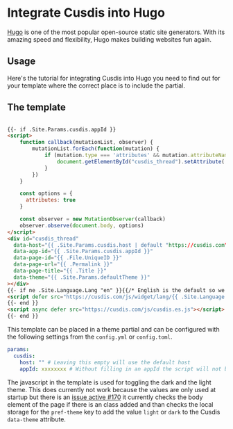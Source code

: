 # Integrate Cusdis into Hugo

[Hugo](https://docsify.js.org) is one of the most popular open-source static site generators. With its amazing speed and flexibility, Hugo makes building websites fun again.

## Usage
Here's the tutorial for integrating Cusdis into Hugo you need to find out for your template where the correct place is to include the partial.


## The template

```html

{{- if .Site.Params.cusdis.appId }}
<script>
    function callback(mutationList, observer) {
        mutationList.forEach(function(mutation) {
            if (mutation.type === 'attributes' && mutation.attributeName === 'class') {
                document.getElementById("cusdis_thread").setAttribute('data-theme', localStorage.getItem("pref-theme"));
            }
        })
    }

    const options = {
      attributes: true
    }

    const observer = new MutationObserver(callback)
    observer.observe(document.body, options)
</script>
<div id="cusdis_thread"
  data-host="{{ .Site.Params.cusdis.host | default "https://cusdis.com" }}"
  data-app-id="{{ .Site.Params.cusdis.appId }}"
  data-page-id="{{ .File.UniqueID }}"
  data-page-url="{{ .Permalink }}"
  data-page-title="{{ .Title }}"
  data-theme="{{ .Site.Params.defaultTheme }}"
></div>
{{- if ne .Site.Language.Lang "en" }}{{/* English is the default so we do not need to load the language file */}}
<script defer src="https://cusdis.com/js/widget/lang/{{ .Site.Language.Lang }}.js"></script>
{{- end }}
<script async defer src="https://cusdis.com/js/cusdis.es.js"></script>
{{- end }}
```

This template can be placed in a theme partial and can be configured with the following settings from the `config.yml` or `config.toml`.

```yml
params:
  cusdis:
    host: "" # Leaving this empty will use the default host
    appId: xxxxxxxx # Without filling in an appId the script will not be added
```

The javascript in the template is used for toggling the dark and the light theme. This does currently not work because the values are only used at startup but there is an [issue active #170](https://github.com/djyde/cusdis/issues/170) it currently checks the body element of the page if there is an class added and than checks the local storage for the `pref-theme` key to add the value `light` or `dark` to the Cusdis `data-theme` attribute.


